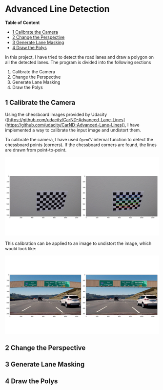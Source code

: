 # Advanced Line Detection

**Table of Content**

<!-- TOC depthFrom:2 depthTo:6 withLinks:1 updateOnSave:1 orderedList:0 -->

- [1 Calibrate the Camera](#1-calibrate-the-camera)
- [2 Change the Perspective](#2-change-the-perspective)
- [3 Generate Lane Masking](#3-generate-lane-masking)
- [4 Draw the Polys](#4-draw-the-polys)

<!-- /TOC -->

In this project, I have tried to detect the road lanes and draw a polygon on all the detected lanes. The program is divided into the following sections

1. Calibrate the Camera
2. Change the Perspective
3. Generate Lane Masking
4. Draw the Polys

## 1 Calibrate the Camera

Using the chessboard images provided by Udacity ([https://github.com/udacity/CarND-Advanced-Lane-Lines](https://github.com/udacity/CarND-Advanced-Lane-Lines)), I have implemented a way to calibrate the input image and undistort them.

To calibrate the camera, I have used `OpenCV` internal function to detect the chessboard points (corners). If the chessboard corners are found, the lines are drawn from point-to-point.

![Chessboard](https://github.com/akshaybabloo/Car-ND/raw/master/Project_4/assets/chessboard.png)

This calibration can be applied to an image to undistort the image, which would look like:

![Undistorted image](https://github.com/akshaybabloo/Car-ND/raw/master/Project_4/assets/undistort.png)

## 2 Change the Perspective


## 3 Generate Lane Masking


## 4 Draw the Polys
